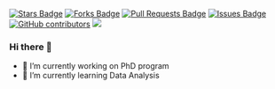 <a href="[https://github.com/drshahizan/phd/stargazers](https://github.com/Zkri-Saber)"><img src="https://img.shields.io/github/stars/drshahizan/phd" alt="Stars Badge"/></a>
<a href="https://github.com/drshahizan/phd/network/members"><img src="https://img.shields.io/github/forks/drshahizan/phd" alt="Forks Badge"/></a>
<a href="https://github.com/drshahizan/phd"><img src="https://img.shields.io/github/issues-pr/drshahizan/phd" alt="Pull Requests Badge"/></a>
<a href="https://github.com/drshahizan/phd/issues"><img src="https://img.shields.io/github/issues/drshahizan/phd" alt="Issues Badge"/></a>
<a href="https://github.com/drshahizan/phd/graphs/contributors"><img alt="GitHub contributors" src="https://img.shields.io/github/contributors/drshahizan/phd?color=2b9348"></a>
![](https://visitor-badge.glitch.me/badge?page_id=drshahizan/phd)

### Hi there 👋
- 🔭 I’m currently working on PhD program
- 🌱 I’m currently learning Data Analysis
<!--
**Zkri-Saber/Zkri-Saber** is a ✨ _special_ ✨ repository because its `README.md` (this file) appears on your GitHub profile.

Here are some ideas to get you started:

- 🔭 I’m currently working on ...
- 🌱 I’m currently learning ...
- 👯 I’m looking to collaborate on ...
- 🤔 I’m looking for help with ...
- 💬 Ask me about ...
- 📫 How to reach me: ...
- 😄 Pronouns: ...
- ⚡ Fun fact: ...
-->
